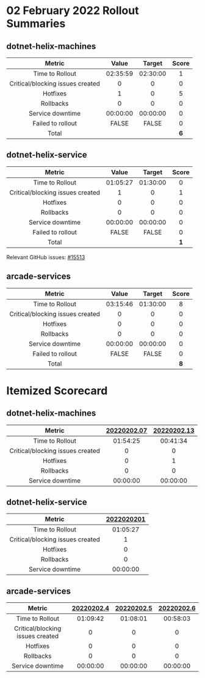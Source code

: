 # 02 February 2022 Rollout Summaries

## dotnet-helix-machines

|              Metric              |   Value  |  Target  |   Score   |
|:--------------------------------:|:--------:|:--------:|:---------:|
| Time to Rollout                  | 02:35:59 | 02:30:00 |     1     |
| Critical/blocking issues created |     0    |    0     |     0     |
| Hotfixes                         |     1    |    0     |     5     |
| Rollbacks                        |     0    |    0     |     0     |
| Service downtime                 | 00:00:00 | 00:00:00 |     0     |
| Failed to rollout                |   FALSE  |   FALSE  |     0     |
| Total                            |          |          |   **6**   |


## dotnet-helix-service

|              Metric              |   Value  |  Target  |   Score   |
|:--------------------------------:|:--------:|:--------:|:---------:|
| Time to Rollout                  | 01:05:27 | 01:30:00 |     0     |
| Critical/blocking issues created |     1    |    0     |     1     |
| Hotfixes                         |     0    |    0     |     0     |
| Rollbacks                        |     0    |    0     |     0     |
| Service downtime                 | 00:00:00 | 00:00:00 |     0     |
| Failed to rollout                |   FALSE  |   FALSE  |     0     |
| Total                            |          |          |   **1**   |

Relevant GitHub issues: [#15513](https://github.com/dotnet/core-eng/issues/15513)
## arcade-services

|              Metric              |   Value  |  Target  |   Score   |
|:--------------------------------:|:--------:|:--------:|:---------:|
| Time to Rollout                  | 03:15:46 | 01:30:00 |     8     |
| Critical/blocking issues created |     0    |    0     |     0     |
| Hotfixes                         |     0    |    0     |     0     |
| Rollbacks                        |     0    |    0     |     0     |
| Service downtime                 | 00:00:00 | 00:00:00 |     0     |
| Failed to rollout                |   FALSE  |   FALSE  |     0     |
| Total                            |          |          |   **8**   |


# Itemized Scorecard

## dotnet-helix-machines

| Metric | [20220202.07](https://dev.azure.com/dnceng/7ea9116e-9fac-403d-b258-b31fcf1bb293/_build/results?buildId=1586982) | [20220202.13](https://dev.azure.com/dnceng/7ea9116e-9fac-403d-b258-b31fcf1bb293/_build/results?buildId=1587216) |
|:-----:|:-----:|:-----:|
| Time to Rollout | 01:54:25 | 00:41:34 |
| Critical/blocking issues created | 0 | 0 |
| Hotfixes | 0 | 1 |
| Rollbacks | 0 | 0 |
| Service downtime | 00:00:00 | 00:00:00 |


## dotnet-helix-service

| Metric | [2022020201](https://dev.azure.com/dnceng/7ea9116e-9fac-403d-b258-b31fcf1bb293/_build/results?buildId=1587450) |
|:-----:|:-----:|
| Time to Rollout | 01:05:27 |
| Critical/blocking issues created | 1 |
| Hotfixes | 0 |
| Rollbacks | 0 |
| Service downtime | 00:00:00 |


## arcade-services

| Metric | [20220202.4](https://dev.azure.com/dnceng/7ea9116e-9fac-403d-b258-b31fcf1bb293/_build/results?buildId=1587515) | [20220202.5](https://dev.azure.com/dnceng/7ea9116e-9fac-403d-b258-b31fcf1bb293/_build/results?buildId=1587750) | [20220202.6](https://dev.azure.com/dnceng/7ea9116e-9fac-403d-b258-b31fcf1bb293/_build/results?buildId=1588390) |
|:-----:|:-----:|:-----:|:-----:|
| Time to Rollout | 01:09:42 | 01:08:01 | 00:58:03 |
| Critical/blocking issues created | 0 | 0 | 0 |
| Hotfixes | 0 | 0 | 0 |
| Rollbacks | 0 | 0 | 0 |
| Service downtime | 00:00:00 | 00:00:00 | 00:00:00 |

